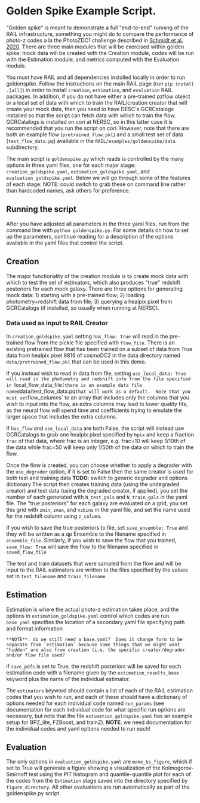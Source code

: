 # Golden Spike Example Script.

"Golden spike" is meant to demonstrate a full "end-to-end" running of the RAIL infrastructure, something you might do to compare the performance of photo-z codes a la the PhotoZDC1 challenge described in [Schmidt et al. 2020](https://ui.adsabs.harvard.edu/abs/2020MNRAS.499.1587S/abstract).  There are three main modules that will be exercised within golden spike: mock data will be created with the Creation module, codes will be run with the Estimation module, and metrics computed with the Evaluation module.

You must have RAIL and all dependencies installed locally in order to run goldenspike.  Follow the instructions on the main RAIL page (run `pip install .[all]`) in order to install `creation`, `estimation`, and `evaluation` RAIL packages.  In addition, if you do not have either a pre-trained pzflow object or a local set of data with which to train the RAIL/creation creator that will create your mock data, then you need to have DESC's GCRCatalogs installed so that the script can fetch data with which to train the flow.  GCRCatalogs is installed on cori at NERSC, so in this latter case it is recommended that you run the script on cori.  However, note that there are both an example flow (`pretrained_flow.pkl`) and a small test set of data (`test_flow_data.pq`) available in the `RAIL/examples/goldenspike/data` subdirectory.

The main script is `goldenspike.py` which reads is controlled by the many options in three yaml files, one for each major stage: `creation_goldspike.yaml`, `estimation_goldspike.yaml`, and `evaluation_goldspike.yaml`.  Below we will go through some of the features of each stage:
NOTE: could switch to grab these on command line rather than hardcoded names, ask others for preference.

## Running the script
After you have adjusted all parameters in the three yaml files, run from the command line with `python goldenspike.py`.  For some details on how to set up the parameters, continue reading for a description of the options available in the yaml files that control the script.


## Creation
The major functionality of the creation module is to create mock data with which to test the set of estimators, which also produces "true" redshift posteriors for each mock galaxy.  There are three options for generating mock data: 1) starting with a pre-trained flow; 2) loading photometry+redshift data from file; 3) querying a healpix pixel from GCRCatalogs (if installed, so usually when running at NERSC).  

### Data used as input to RAIL Creator
In `creation_goldspike.yaml` setting `has_flow: True` will read in the pre-trained flow from the pickle file specified with `flow_file`.  There is an existing pretrained flow that has been trained on a subset of data from True data from healpix pixel 9816 of cosmoDC2 in the data directory named `data/pretrained_flow.pkl` that can be used in this demo.

If you instead wish to read in data from file, setting `use_local_data: True will read in the photometry and redshift info from the file specified in `local_flow_data_file` (there is an example data file named `data/test_flow_data.pq` that will work as a default.  Note that you must set `flow_columns` to an array that includes only the columns that you wish to input into the flow, as extra columns may lead to lower quality fits, as the neural flow will spend time and coefficients trying to emulate the larger space that includes the extra columns.

If `has_flow` and `use_local_data` are both False, the script will instead use GCRCatalogs to grab one healpix pixel specified by `hpix` and keep a fraction `frac` of that data, where frac is an integer, e.g. frac=10 will keep 1/10th of the data while frac=50 will keep only 1/50th of the data on which to train the flow.

Once the flow is created, you can choose whether to apply a degrader with the `use_degrader` option, if it is set to False then the same creator is used for both test and training data 
**TODO**: switch to generic degrader and options dictionary
The script then creates training data (using the undegraded creator) and test data (using the degraded creator, if applied), you set the number of each generated with `N_test_gals` and `N_train_gals` in the yaml file.
The "true posteriors" for each galaxy are evaluated on a grid, you set this grid with `zmin`, `zmax`, and `nzbins` in the yaml file, and set the name used for the redshift column using `z_column`.

If you wish to save the true posteriors to file, set `save_ensemble: True` and they will be written as a qp Ensemble to the filename specified in `ensemble_file`.  Similarly, if you wish to save the flow that you trained, `save_flow: True` will save the flow to the filename specified in `saved_flow_file`

The test and train datasets that were sampled from the flow and will be input to the RAIL estimators are written to the files specified by the values set in `test_filename` and `train_filename`

## Estimation
Estimation is where the actual photo-z estimation takes place, and the options in `estimation_goldspike.yaml` control which codes are run.
`base_yaml` specifies the location of a secondary yaml file specifying path and format information
```
**NOTE**: do we still need a base.yaml?  Does it change form to be separate from `estimation` because some things that we might want "hidden" are also from creation (i.e. the specific creater/degrader and/or flow file used?
```

if `save_pdfs` is set to True, the redshift posteriors will be saved for each estimation code with a filename given by the `estimation_results_base` keyword plus the name of the individual estimator.

The `estimators` keyword should contain a list of each of the RAIL estimation codes that you wish to run, and each of these should have a dictionary of options needed for each individual code named `run_params` (see documentation for each individual code for what specific run options are necessary, but note that the file `estimation_goldspike.yaml` has an example setup for BPZ_lite, FZBoost, and trainZ).
**NOTE**: we need documentation for the individual codes and yaml options needed to run each!

## Evaluation

The only options in `evaluation_goldspike.yaml` are `make_ks_figure`, which if set to True will generate a figure showing a visualization of the Kolmogorov-Smirnoff test using the PIT histogram and quantile-quantile plot for each of the codes from the `Estimation` stage saved into the directory specified by `figure_directory`.  All other evaluations are run automatically as part of the goldenspike.py script.

